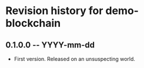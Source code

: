 # Revision history for demo-blockchain

## 0.1.0.0 -- YYYY-mm-dd

* First version. Released on an unsuspecting world.
